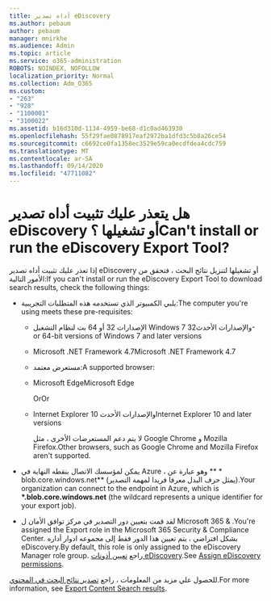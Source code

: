 ```yaml
---
title: أداه تصدير eDiscovery
ms.author: pebaum
author: pebaum
manager: mnirkhe
ms.audience: Admin
ms.topic: article
ms.service: o365-administration
ROBOTS: NOINDEX, NOFOLLOW
localization_priority: Normal
ms.collection: Adm_O365
ms.custom:
- "263"
- "928"
- "1100001"
- "3100022"
ms.assetid: b16d310d-1134-4959-be68-d1c0ad463930
ms.openlocfilehash: 55f29fae0878917eaf2972ba1dfd3c5b8a26ce54
ms.sourcegitcommit: c6692ce0fa1358ec3529e59ca0ecdfdea4cdc759
ms.translationtype: MT
ms.contentlocale: ar-SA
ms.lasthandoff: 09/14/2020
ms.locfileid: "47711082"
---
```

# <a name="cant-install-or-run-the-ediscovery-export-tool"></a><span data-ttu-id="a11c8-102">هل يتعذر عليك تثبيت أداه تصدير eDiscovery أو تشغيلها ؟</span><span class="sxs-lookup"><span data-stu-id="a11c8-102">Can't install or run the eDiscovery Export Tool?</span></span>

<span data-ttu-id="a11c8-103">إذا تعذر عليك تثبيت أداه تصدير eDiscovery أو تشغيلها لتنزيل نتائج البحث ، فتحقق من الأمور التالية:</span><span class="sxs-lookup"><span data-stu-id="a11c8-103">If you can't install or run the eDiscovery Export Tool to download search results, check the following things:</span></span>
  
- <span data-ttu-id="a11c8-104">يلبي الكمبيوتر الذي تستخدمه هذه المتطلبات التجريبية:</span><span class="sxs-lookup"><span data-stu-id="a11c8-104">The computer you're using meets these pre-requisites:</span></span>

  - <span data-ttu-id="a11c8-105">الإصدارات 32 أو 64 بت لنظام التشغيل Windows 7 والإصدارات الأحدث</span><span class="sxs-lookup"><span data-stu-id="a11c8-105">32- or 64-bit versions of Windows 7 and later versions</span></span>

  - <span data-ttu-id="a11c8-106">Microsoft .NET Framework 4.7</span><span class="sxs-lookup"><span data-stu-id="a11c8-106">Microsoft .NET Framework 4.7</span></span>

  - <span data-ttu-id="a11c8-107">مستعرض معتمد:</span><span class="sxs-lookup"><span data-stu-id="a11c8-107">A supported browser:</span></span>

  - <span data-ttu-id="a11c8-108">Microsoft Edge</span><span class="sxs-lookup"><span data-stu-id="a11c8-108">Microsoft Edge</span></span>

    <span data-ttu-id="a11c8-109">Or</span><span class="sxs-lookup"><span data-stu-id="a11c8-109">Or</span></span>

  - <span data-ttu-id="a11c8-110">Internet Explorer 10 والإصدارات الأحدث</span><span class="sxs-lookup"><span data-stu-id="a11c8-110">Internet Explorer 10 and later versions</span></span>

    <span data-ttu-id="a11c8-111">لا يتم دعم المستعرضات الأخرى ، مثل Google Chrome و Mozilla Firefox.</span><span class="sxs-lookup"><span data-stu-id="a11c8-111">Other browsers, such as Google Chrome and Mozilla Firefox aren't supported.</span></span>

- <span data-ttu-id="a11c8-112">يمكن لمؤسسك الاتصال بنقطه النهاية في Azure ، وهو عبارة عن \*\* \* blob.core.windows.net\*\* (يمثل حرف البدل معرفا فريدا لمهمة التصدير).</span><span class="sxs-lookup"><span data-stu-id="a11c8-112">Your organization can connect to the endpoint in Azure, which is **\*.blob.core.windows.net** (the wildcard represents a unique identifier for your export job).</span></span>

- <span data-ttu-id="a11c8-113">لقد قمت بتعيين دور التصدير في مركز توافق الأمان ل Microsoft 365 &amp; .</span><span class="sxs-lookup"><span data-stu-id="a11c8-113">You're assigned the Export role in the Microsoft 365 Security &amp; Compliance Center.</span></span> <span data-ttu-id="a11c8-114">بشكل افتراضي ، يتم تعيين هذا الدور فقط إلى مجموعه ادوار أداره eDiscovery.</span><span class="sxs-lookup"><span data-stu-id="a11c8-114">By default, this role is only assigned to the eDiscovery Manager role group.</span></span> <span data-ttu-id="a11c8-115">راجع [تعيين أذونات eDiscovery](https://docs.microsoft.com/microsoft-365/compliance/assign-ediscovery-permissions).</span><span class="sxs-lookup"><span data-stu-id="a11c8-115">See [Assign eDiscovery permissions](https://docs.microsoft.com/microsoft-365/compliance/assign-ediscovery-permissions).</span></span>

<span data-ttu-id="a11c8-116">للحصول علي مزيد من المعلومات ، راجع [تصدير نتائج البحث في المحتوي](https://docs.microsoft.com/microsoft-365/compliance/export-search-results).</span><span class="sxs-lookup"><span data-stu-id="a11c8-116">For more information, see [Export Content Search results](https://docs.microsoft.com/microsoft-365/compliance/export-search-results).</span></span>
  